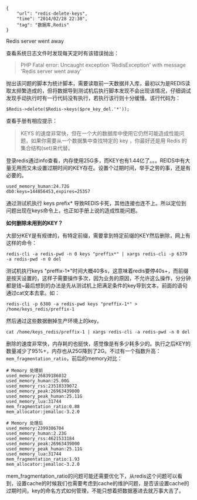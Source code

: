 ```
{
    "url": "redis-delete-keys",
    "time": "2014/02/28 22:30",
    "tag": "数据库,Redis"
}
```

Redis server went away

查看系统日志文件时发现每天定时有该错误抛出：

> PHP Fatal error: Uncaught exception 'RedisException' with message 'Redis server went away'

抛出该问题的脚本为统计脚本，需要读取前一天数据并入库，最初以为是REDIS读取太频繁造成的，但将数据导到测试机后执行脚本发现不会出现该情况，仔细调试发现手动执行时有一行代码没有执行，若执行该行则十分缓慢。该行代码为：

```
$Redis->delete($Redis->keys($pre_key_del.'*'));
```

查看手册有相应提示：

> KEYS 的速度非常快，但在一个大的数据库中使用它仍然可能造成性能问题，如果你需要从一个数据集中查找特定的 key ，你最好还是用 Redis 的集合结构(set)来代替。

登录redis通过info查看，内存使用25G多，而KEY也有1.44亿了。。。REIDS中有大量无用而又未设置过期时间的KEY存在。设置个过期时间，举手之劳的事，还是有必要的。

```
used_memory_human:24.72G
db0:keys=144856453,expires=25357
```

通过测试机执行 keys prefix* 导致REDIS卡死，其他连接也连不上。所以定位到问题出现在keys命令上，也正如手册上说的造成性能问题。

**如何删除未用到的KEY？**

大部分KEY是有规律的，有特定前缀，需要拿到特定前缀的KEY然后删除，网上有这样的命令：

```
redis-cli -a redis-pwd -n 0 keys "preffix*" | xargs redis-cli -p 6379 -a redis-pwd -n 0 del
```

测试机执行keys "preffix-1*"时间大概40多s，这意味着redis要停40s+，而前缀是按天设置的，这样子需要操作多次，因为业务的原因，不允许这么操作，分分钟都是钱~最后想到的办法是先从测试机上把满足条件的key导到文本，前面的语句通过cat文本去拿。如：

```
redis-cli -p 6380 -a redis-pwd keys "preffix-1*" > /home/keys_redis/preffix-1
```

然后通过这些数据删掉生产环境上的key。

```
cat /home/keys_redis/preffix-1 | xargs redis-cli -a redis-pwd -n 0 del
```

删除的速度非常快，内存耗的也挺快，感觉像是有多少耗多少的。执行之后KEY的数量减少了95%+，内存也从25G降到了2G。不过有一个指数升高：`mem_fragmentation_ratio`，前后的memory对比：

```
# Memory 处理前
used_memory:26839186032
used_memory_human:25.00G
used_memory_rss:23518339072
used_memory_peak:26963439000
used_memory_peak_human:25.11G
used_memory_lua:31744
mem_fragmentation_ratio:0.88
mem_allocator:jemalloc-3.2.0

# Memory 处理后
used_memory:2399386704
used_memory_human:2.23G
used_memory_rss:4621533184
used_memory_peak:26963439000
used_memory_peak_human:25.11G
used_memory_lua:31744
mem_fragmentation_ratio:1.93
mem_allocator:jemalloc-3.2.0
```

mem_fragmentation_ratio的问题可能还需要优化下，从redis这个问题可以看到，设置cache的时候我们也需要考虑到cache的维护问题，是否该设置cache的过期时间，key的命名方式如何管理，不能只想着把数据塞进去就万事大吉了。
